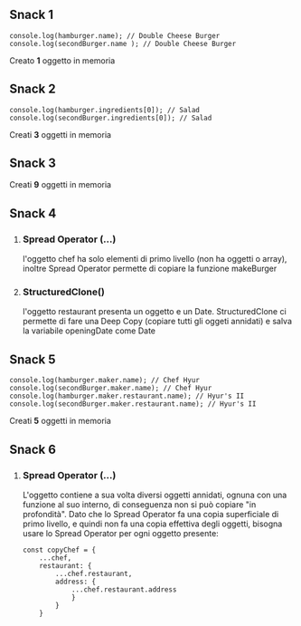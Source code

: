 ## Snack 1

```
console.log(hamburger.name); // Double Cheese Burger
console.log(secondBurger.name ); // Double Cheese Burger
```

Creato **1** oggetto in memoria

## Snack 2

```
console.log(hamburger.ingredients[0]); // Salad
console.log(secondBurger.ingredients[0]); // Salad
```

Creati **3** oggetti in memoria

## Snack 3

Creati **9** oggetti in memoria

## Snack 4
1. ### Spread Operator (...)
   l'oggetto chef ha solo elementi di primo livello (non ha oggetti o array), inoltre Spread Operator permette di copiare la funzione makeBurger

2. ### StructuredClone()
    l'oggetto restaurant presenta un oggetto e un Date. StructuredClone ci permette di fare una Deep Copy (copiare tutti gli oggeti annidati) e salva la variabile openingDate come Date

## Snack 5

```
console.log(hamburger.maker.name); // Chef Hyur
console.log(secondBurger.maker.name); // Chef Hyur
console.log(hamburger.maker.restaurant.name); // Hyur's II
console.log(secondBurger.maker.restaurant.name); // Hyur's II
```

Creati **5** oggetti in memoria

## Snack 6
1. ### Spread Operator (...)
    L'oggetto contiene a sua volta diversi oggetti annidati, ognuna con una funzione al suo interno, di conseguenza non si può copiare "in profondità". Dato che lo Spread Operator fa una copia superficiale di primo livello, e quindi non fa una copia effettiva degli oggetti, bisogna usare lo Spread Operator per ogni oggetto presente:
    ```
    const copyChef = {
        ...chef, 
        restaurant: {
            ...chef.restaurant, 
            address: {
                ...chef.restaurant.address
                }
            }
        }
    ```